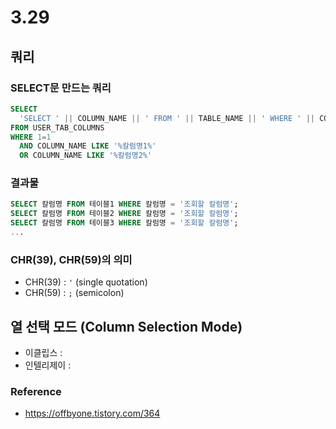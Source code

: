 # 3.29

## 쿼리

### SELECT문 만드는 쿼리
```sql
SELECT 
  'SELECT ' || COLUMN_NAME || ' FROM ' || TABLE_NAME || ' WHERE ' || COLUMN_NAME || ' = ' || CHR(39) || '조회할 칼럼명' || CHR(39) || CHR(59)
FROM USER_TAB_COLUMNS
WHERE 1=1
  AND COLUMN_NAME LIKE '%칼럼명1%'
  OR COLUMN_NAME LIKE '%칼럼명2%'
```

### 결과물
```sql
SELECT 칼럼명 FROM 테이블1 WHERE 칼럼명 = '조회할 칼럼명';
SELECT 칼럼명 FROM 테이블2 WHERE 칼럼명 = '조회할 칼럼명';
SELECT 칼럼명 FROM 테이블3 WHERE 칼럼명 = '조회할 칼럼명';
...
```


### CHR(39), CHR(59)의 의미
- CHR(39) : `'` (single quotation)
- CHR(59) : `;` (semicolon)


## 열 선택 모드 (Column Selection Mode)
- 이클립스 :
- 인텔리제이 :

### Reference
- https://offbyone.tistory.com/364
